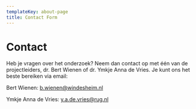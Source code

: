 ```yaml
---
templateKey: about-page
title: Contact Form
---
```

# Contact

Heb je vragen over het onderzoek? Neem dan contact op met één van de projectleiders, dr. Bert Wienen of dr. Ymkje Anna de Vries. Je kunt ons het beste bereiken via email:

Bert Wienen: b.wienen@windesheim.nl

Ymkje Anna de Vries: y.a.de.vries@rug.nl